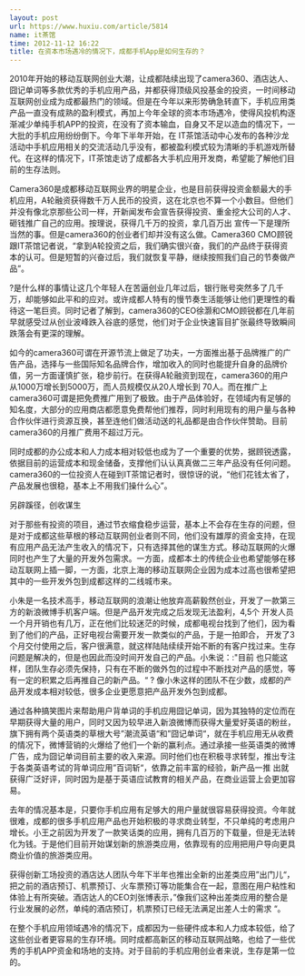 ```yaml
---
layout: post
url: https://www.huxiu.com/article/5814
name: it茶馆
time: 2012-11-12 16:22
title: 在资本市场遇冷的情况下，成都手机App是如何生存的？
---
```

2010年开始的移动互联网创业大潮，让成都陆续出现了camera360、酒店达人、囧记单词等多款优秀的手机应用产品，并都获得顶级风投基金的投资，一时间移动互联网创业成为成都最热门的领域。但是在今年以来形势确急转直下，手机应用类产品一直没有成熟的盈利模式，再加上今年全球的资本市场遇冷，使得风投机构逐渐减少单纯手机APP的投资，在没有了资本输血，自身又不足以造血的情况下，一大批的手机应用纷纷倒下。今年下半年开始，在 IT茶馆活动中心发布的各种沙龙活动中手机应用相关的交流活动几乎没有，都被盈利模式较为清晰的手机游戏所替代。在这样的情况下，IT茶馆走访了成都各大手机应用开发商，希望能了解他们目前的生存法则。

Camera360是成都移动互联网业界的明星企业，也是目前获得投资金额最大的手机应用，A轮融资获得数千万人民币的投资，这在北京也不算一个小数目。但他们并没有像北京那些公司一样，开新闻发布会宣告获得投资、重金挖大公司的人才、砸钱推广自己的应用。按理说，获得几千万的投资，拿几百万出 宣传一下是理所当然的事。但是camera360的创业者们却并没有这么做。Camera360 CMO顾锐跟IT茶馆记者说，“拿到A轮投资之后，我们确实很兴奋，我们的产品终于获得资本的认可。但是短暂的兴奋过后，我们就恢复平静，继续按照我们自己的节奏做产品”。

?是什么样的事情让这几个年轻人在苦逼创业几年过后，银行账号突然多了几千万，却能够如此平和的应对。或许成都人特有的慢节奏生活能够让他们更理性的看待这一笔巨资。同时记者了解到，camera360的CEO徐灏和CMO顾锐都在几年前早就感受过从创业波峰跌入谷底的感觉，他们对于企业快速盲目扩张最终导致瞬间跌落会有更深的理解。

如今的camera360可谓在开源节流上做足了功夫，一方面推出基于品牌推广的广告产品，选择与一些国际知名品牌合作，增加收入的同时也能提升自身的品牌价值，另一方面谨慎扩张，稳步前行。在获得A轮融资到现在，camera360的用户从1000万增长到5000万，而人员规模仅从20人增长到 70人。而在推广上camera360可谓是把免费推广用到了极致。由于产品体验好，在领域内有足够的知名度，大部分的应用商店都愿意免费帮他们推荐，同时利用现有的用户量与各种合作伙伴进行资源互换，甚至连他们做活动送的礼品都是由合作伙伴赞助。目前camera360的月推广费用不超过万元。

同时成都的办公成本和人力成本相对较低也成为了一个重要的优势，据顾锐透露，依据目前的运营成本和现金储备，支撑他们认认真真做二三年产品没有任何问题。 camera360的一位投资人在碰到IT茶馆记者时，很惊讶的说，“他们花钱太省了，产品发展也很稳，基本上不用我们操什么心”。

另辟蹊径，创收谋生

对于那些有投资的项目，通过节衣缩食稳步运营，基本上不会存在生存的问题，但是对于成都这些草根的移动互联网创业者则不同，他们没有雄厚的资金支持，在现有应用产品无法产生收入的情况下，只有选择其他的谋生方式。移动互联网的火爆同时也产生了大量的开发外包需求。一方面，成都本土的传统企业也希望能够在移动互联网上插一脚，一方面，北京上海的移动互联网企业因为成本过高也很希望把其中的一些开发外包到成都这样的二线城市来。

小朱是一名技术高手，移动互联网的浪潮让他放弃高薪毅然创业，开发了一款第三方的新浪微博手机客户端。但是产品开发完成之后发现无法盈利，4,5个 开发人员一个月开销也有几万，正在他们比较迷茫的时候，成都电视台找到了他们，因为看到了他们的产品，正好电视台需要开发一款类似的产品，于是一拍即合， 开发了3个月交付使用之后，客户很满意，就这样陆陆续续开始不断的有客户找过来。生存问题是解决的，但是也因此而没时间开发自己的产品。小朱说：:"目前 也只能这样，团队生存必须先保持，只有在不断的做外包的过程中不断找对产品的感觉，等有一定的积累之后再推自己的新产品。“ ? 像小朱这样的团队不在少数，成都的产品开发成本相对较低，很多企业更愿意把产品开发外包到成都。

通过各种搞笑图片来帮助用户背单词的手机应用囧记单词，因为其独特的定位而在早期获得大量的用户，同时又因为较早进入新浪微博而获得大量爱好英语的粉丝， 旗下拥有两个英语类的草根大号”潮流英语“和”囧记单词“，就在手机应用无从收费的情况下，微博营销的火爆给了他们一个新的赢利点。通过承接一些英语类的微博广告，成为囧记单词目前主要的收入来源。同时他们也在积极寻求转型，推出专注于各类英语考试的背单词应用”百词斩“，依靠之前丰富的经验，新产品一推 出就获得广泛好评，同时因为是基于英语应试教育的相关产品，在商业运营上会更加容易。

去年的情况基本是，只要你手机应用有足够大的用户量就很容易获得投资。今年就很难，成都的很多手机应用产品也开始积极的寻求商业转型，不只单纯的考虑用户增长。小王之前因为开发了一款笑话类的应用，拥有几百万的下载量，但是无法转化为钱。于是他们目前开始谋划新的旅游类应用，依靠现有的应用把用户导向更具商业价值的旅游类应用。

获得创新工场投资的酒店达人团队今年下半年也推出全新的出差类应用”出门儿“，把之前的酒店预订、机票预订、火车票预订等功能集合在一起，意图在用户粘性和体验上有所突破。酒店达人的CEO刘张博表示，”像我们这种出差类应用的整合是行业发展的必然，单纯的酒店预订，机票预订已经无法满足出差人士的需求 “。

在整个手机应用领域遇冷的情况下，成都因为一些硬件成本和人力成本较低，给了这些创业者更容易的生存环境。同时成都高新区的移动互联网战略，也给了一些优秀的手机APP资金和场地的支持。对于目前的手机应用创业者来说，生存是第一位的。

